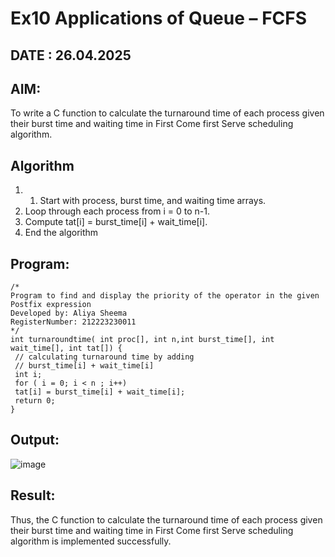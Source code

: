 # Ex10 Applications of Queue – FCFS
## DATE : 26.04.2025
## AIM:
To write a C function to calculate the turnaround time of each process given their burst time and waiting time in First Come first Serve scheduling algorithm.
## Algorithm
1. 1. Start with process, burst time, and waiting time arrays.
2. Loop through each process from i = 0 to n-1.
3. Compute tat[i] = burst_time[i] + wait_time[i].
4. End the algorithm

## Program:
```
/*
Program to find and display the priority of the operator in the given Postfix expression
Developed by: Aliya Sheema
RegisterNumber: 212223230011
*/
int turnaroundtime( int proc[], int n,int burst_time[], int wait_time[], int tat[]) {
 // calculating turnaround time by adding
 // burst_time[i] + wait_time[i]
 int i;
 for ( i = 0; i < n ; i++)
 tat[i] = burst_time[i] + wait_time[i];
 return 0;
}

```

## Output:

![image](https://github.com/user-attachments/assets/1f1cf9a5-0fe1-4123-b90c-539aa3b0a876)


## Result:
Thus, the C function to calculate the turnaround time of each process given their burst time and waiting time in First Come first Serve scheduling algorithm is implemented successfully.
